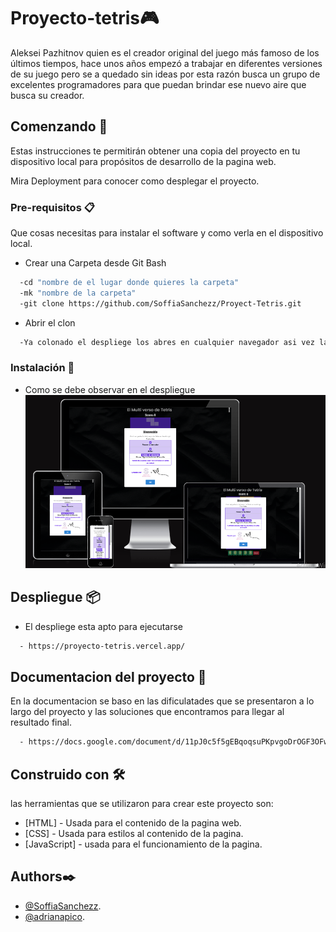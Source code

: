 # Proyecto-tetris🎮
Aleksei Pazhitnov quien es el creador original del juego más famoso de los últimos tiempos, hace unos años empezó a trabajar en diferentes versiones de su juego pero se a quedado sin ideas por esta razón busca un grupo de excelentes programadores para que puedan brindar ese nuevo aire que busca su creador.

## Comenzando 🚀

Estas instrucciones te permitirán obtener una copia del proyecto en tu dispositivo local para propósitos de desarrollo de la pagina web.

Mira Deployment para conocer como desplegar el proyecto.

### Pre-requisitos 📋

Que cosas necesitas para instalar el software y como verla en el dispositivo local.

- Crear una Carpeta desde Git Bash

```bash
  -cd "nombre de el lugar donde quieres la carpeta"
  -mk "nombre de la carpeta"
  -git clone https://github.com/SoffiaSanchezz/Proyect-Tetris.git
```
- Abrir el clon

```bash
  -Ya colonado el despliege los abres en cualquier navegador asi vez la pagina web finalizada.
```
### Instalación 🔧

- Como se debe observar en el despliegue
![Diferentes Versiones](img/responsive.png)


## Despliegue 📦

- El despliege esta apto para ejecutarse 
```bash
  - https://proyecto-tetris.vercel.app/
```
## Documentacion del proyecto 📄

En la documentacion se baso en las dificulatades que se presentaron a lo largo del proyecto y las soluciones que encontramos para llegar al resultado final. 

```bash
  - https://docs.google.com/document/d/11pJ0c5f5gEBqoqsuPKpvgoDrOGF3OFw8prgAFuyP350/edit?usp=sharing
```

## Construido con 🛠️

las herramientas que se utilizaron para crear este proyecto son:

- [HTML] - Usada para el contenido de la pagina web.
- [CSS] - Usada para estilos al contenido de la pagina.
- [JavaScript] - usada para el funcionamiento de la pagina.


## Authors✒️

- [@SoffiaSanchezz](https://github.com/SoffiaSanchezz).
- [@adrianapico](https://github.com/adrianapico).
